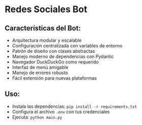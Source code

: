# Redes Sociales Bot
## Características del Bot:
* Arquitectura modular y escalable
* Configuración centralizada con variables de entorno
* Patrón de diseño con clases abstractas
* Manejo moderno de dependencias con Pydantic
* Navegador DuckDuckGo como requerido
* Interfaz de menú amigable
* Manejo de errores robusto
* Fácil extensión para nuevas plataformas

## Uso:
- Instala las dependencias: ```pip install -r requirements.txt```
- Configura el archivo ```.env``` con tus credenciales
- Ejecuta: ```python main.py```

